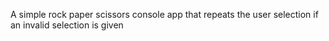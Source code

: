A simple rock paper scissors console app that repeats the user selection if an invalid selection is given
